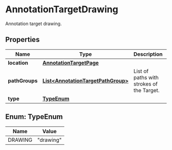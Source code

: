 

# AnnotationTargetDrawing

Annotation target drawing.

## Properties

| Name | Type | Description | Notes |
|------------ | ------------- | ------------- | -------------|
|**location** | [**AnnotationTargetPage**](AnnotationTargetPage.md) |  |  |
|**pathGroups** | [**List&lt;AnnotationTargetPathGroup&gt;**](AnnotationTargetPathGroup.md) | List of paths with strokes of the Target. |  |
|**type** | [**TypeEnum**](#TypeEnum) |  |  |



## Enum: TypeEnum

| Name | Value |
|---- | -----|
| DRAWING | &quot;drawing&quot; |



